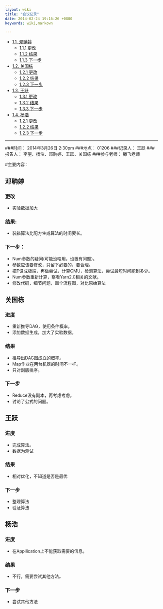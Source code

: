 ```yaml
---
layout: wiki
title: "会议记录"
date: 2014-02-24 19:16:26 +0800
keywords: wiki,markown

---
```



*   [1.1. 邓聃婷](#toc1.1)
    *   [1.1.1 更改](#toc1.1.1)
    *   [1.1.2 结果](#toc1.1.2)
    *   [1.1.3 下一步](#toc1.1.3)
*   [1.2. 关国栋](#toc1.2)
    *   [1.2.1 更改](#toc1.2.1)
    *   [1.2.2 结果](#toc1.2.2)
    *   [1.2.3 下一步](#toc1.2.3)
*   [1.3. 王跃](#toc1.3)
    *   [1.3.1 更改](#toc1.3.1)
    *   [1.3.2 结果](#toc1.3.2)
    *   [1.3.3 下一步](#toc1.3.3)
*   [1.4. 杨浩](#toc1.4)
    *   [1.2.1 更改](#toc1.4.1)
    *   [1.2.2 结果](#toc1.4.2)
    *   [1.2.3 下一步](#toc1.4.3)
* * *
</div>
<div class="neirong">

  
###时间： 2014年3月26日  2:30pm 
###地点： 01206
###记录人： 王跃
###报告人： 李曌、杨浩、邓聃婷、王跃、关国栋
###参与老师： 滕飞老师

#主要内容：

<h2 id="toc1.1">邓聃婷</h2>

<h3 id="toc1.1.1">更改</h3>   

*   实验数据加大

<h3 id="toc1.1.2">结果:</h3> 

*   装箱算法比配方生成算法的时间要长。 


<h3 id="toc1.1.3">下一步：</h3>

*   Num参数的疑问(可能没啥用，设置有问题)。
*   参数应该要修改，只留下必要的，要合理。
*   把T设成极端，再做尝试，计算CMU，检测算法，尝试最短时间能到多少。
*   Num参数重新计算，察看Yarn2.0相关的文献。   
*   修改代码，细节问题，画个流程图，对比原始算法


<h2 id="toc1.2">关国栋</h2>
<h3 id="toc1.2.1">进度</h3> 

*   重新推导DAG，使用条件概率。
*   添加数据生成，加大了实验数据。

<h3 id="toc1.2.2">结果</h3> 

*   推导出DAG图成立的概率。
*   Map作业在两台机器的时间不一样。
*   只对副版排序。

<h3 id="toc1.2.3">下一步</h3> 

*   Reduce没有副本，再考虑考虑。
*   讨论了公式的问题。



<h2 id="toc1.3">王跃</h2>
<h3 id="toc1.3.1">进度</h3> 

*   完成算法。
*   数据为测试

<h3 id="toc1.3.2">结果</h3> 

*   相对优化，不知道是否是最优

<h3 id="toc1.3.3">下一步</h3> 

*   整理算法
*   验证算法

<h2 id="toc1.4">杨浩</h2>
<h3 id="toc1.4.1">进度</h3> 

*   在Appilication上不能获取需要的信息。

<h3 id="toc1.4.2">结果</h3> 

*   不行，需要尝试其他方法。

<h3 id="toc1.4.3">下一步</h3> 

*   尝试其他方法
